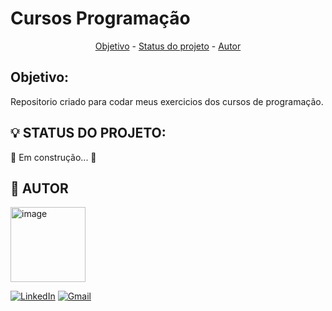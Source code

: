 # Cursos Programação

<p align="center">
 <a href="#-objetivo">Objetivo</a> -
 <a href="#-status-do-projeto">Status do projeto</a> - 
 <a href="#-autor">Autor</a>
</p>

## Objetivo:

Repositorio criado para codar meus exercicios dos cursos de programação.

## 💡 STATUS DO PROJETO:

🚧 Em construção... 🚧

## 🧑 AUTOR

<a href="https://www.github.com/octavio_delpupo/"><img src="https://avatars.githubusercontent.com/OctavioDelpupo" alt="image" height="120" width="120" />

[![LinkedIn](https://img.shields.io/badge/LinkedIn-0077B5?style=for-the-badge&logo=linkedin&logoColor=white&link=https://www.linkedin.com/in/pedro-paulo-dantas-costa/)](www.linkedin.com/in/octavio-delpupo)
[![Gmail](https://img.shields.io/badge/Gmail-D14836?style=for-the-badge&logo=gmail&logoColor=white&link=mailto:0901dantaspedro@gmail.com)](mailto:octavio.delpupo@gmail.com)
